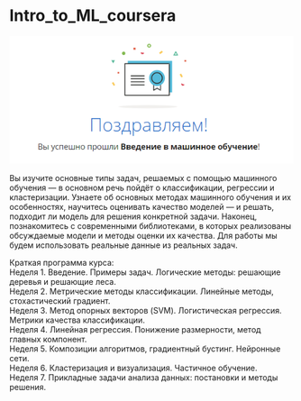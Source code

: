 # Intro_to_ML_coursera

![](https://github.com/Danilov-Egor/Intro_to_ML_coursera/blob/main/%D0%92%D0%B2%D0%B5%D0%B4%D0%B5%D0%BD%D0%B8%D0%B5%20%D0%B2%20%D0%BC%D0%B0%D1%88%D0%B8%D0%BD%D0%BD%D0%BE%D0%B5%20%D0%BE%D0%B1%D1%83%D1%87%D0%B5%D0%BD%D0%B8%D0%B5/course_finish.PNG)

Вы изучите основные типы задач, решаемых с помощью машинного обучения — в основном речь пойдёт о классификации, регрессии и кластеризации. Узнаете об основных методах машинного обучения и их особенностях, научитесь оценивать качество моделей — и решать, подходит ли модель для решения конкретной задачи. Наконец, познакомитесь с современными библиотеками, в которых реализованы обсуждаемые модели и методы оценки их качества. Для работы мы будем использовать реальные данные из реальных задач.

Краткая программа курса:  
Неделя 1. Введение. Примеры задач. Логические методы: решающие деревья и решающие леса.  
Неделя 2. Метрические методы классификации. Линейные методы, стохастический градиент.  
Неделя 3. Метод опорных векторов (SVM). Логистическая регрессия. Метрики качества классификации.  
Неделя 4. Линейная регрессия. Понижение размерности, метод главных компонент.  
Неделя 5. Композиции алгоритмов, градиентный бустинг. Нейронные сети.  
Неделя 6. Кластеризация и визуализация. Частичное обучение.  
Неделя 7. Прикладные задачи анализа данных: постановки и методы решения.  
